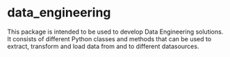 # data_engineering

This package is intended to be used to develop Data Engineering solutions. It
consists of different Python classes and methods that can be used to extract,
transform and load data from and to different datasources.